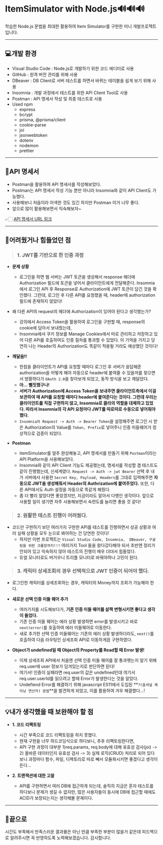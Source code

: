 # ItemSimulator with Node.js🔊🔊🔊

학습한 Node.js 문법을 최대한 활용하여 Item Simulator를 구현한 미니 개발프로젝트입니다.

---

## 💻개발 환경

- Visual Studio Code : Node.js로 개발하기 위한 코드 에디터로 사용
- GitHub : 원격 버전 관리를 위해 사용
- DBeaver : DB Client로 서버 테스트를 하면서 바뀌는 테이블을 쉽게 보기 위해 사용
- Insomnia : 개발 과정에서 테스트를 위한 API Client Tool로 사용
- Postman : API 명세서 작성 및 최종 테스트로 사용
- Used npm
  - express
  - bcrypt
  - prisma, @prisma/client
  - cookie-parse
  - joi
  - jsonwebtoken
  - dotenv
  - nodemon
  - prettier

---

## 📃API 명세서

- Postman을 활용하여 API 명세서를 작성해보았다.
- Postman는 API 명세서 작성 기능 뿐만 아니라 Insomnia와 같이 API Client도 가능했다.
- 사용해보니 처음이라 어색한 것도 있긴 하지만 Postman 이거 너무 좋다.
- 앞으로 많이 활용해보면서 익숙해보자~

👉🏻 [API 명세서 URL 링크](https://documenter.getpostman.com/view/38272046/2sAXqmB5wS)

---

## 💢어려웠거나 힘들었던 점

> ### **1. JWT를 기반으로 한 인증 과정**

- **문제 상황**

  - 로그인을 하면 웹 서버는 JWT 토큰을 생성해서 response 헤더에 Authorization 필드에 토큰을 넣어서 클라이언트에게 전달해준다. Insomnia에서 로그인 API 후 Response로 Authorization에 JWT 토큰이 담긴 것을 확인했다.
    그런데, 로그인 후 다른 API를 요청했을 때, header에 authorization 필드에 존재하지 않았다!

- 왜 다른 API의 request의 헤더에 Authorization이 있어야 된다고 생각했는가?

  - 강의에서 Access Token을 활용하여 로그인을 구현할 때, response의 cookie에 담아서 보내줬는데,
  - Insomnia에서 쿠키 정보를 Manage Cookies에서 따로 관리하고 저장하고 있어 다른 APi를 호출하여도 인증 절차를 통과할 수 있었다. 이 기억을 가지고 당연히 나는 Header의 Authorization도 똑같이 적용될 거라도 예상했던 것이다!

- **깨달음!!**

  - 한참을 클라이언트가 API를 요청할 때마다 로그인 후 서버가 응답해준 authorization을 어떻게 해야 자동으로 header에 붙여줄 수 있을까를 찾으면서 방황하다가 `OAuth 2.0`을 찾아보게 되었고, 동작 방식을 보고 깨달았다.
  - **아... 뻘짓했구나!**
  - **서버가 Authorization에 Access Token을 보내주면 클라이언트측에서 이걸 보관하여 매 API를 요청할 때마다 header에 붙여준다는 것이다. 그런데 우리는 클라이언트를 직접 구현하지 않고, Insomnia로 클라의 역할을 대체하고 있었다. 따라서 Insomnia의 각 API 요청마다 JWT를 따로따로 수동으로 넣어줘야했다.**
  - `Insomnia의 Request -> Auth -> Bearer Token`을 설정해주면 로그인 시 받은 Authorization의 Value를 `Token, Prefix`로 넣어주니 인증 미들웨어가 정상적으로 검증이 되었다.

- **Postman**
  - itemSimulator를 얼추 완성해놓고, API 명세서를 만들기 위해 `Postman`이라는 API Platform을 사용해보았다.
  - Insomnia와 같이 API Client 기능도 제공했는데, 명세서를 작성할 겸 테스트도 같이 진행했는데,
    신세계였다. `Request -> Auth -> jwt Bearer` 선택 후 내가 서버에서 사용한 `Secret Key, Payload, Headers`를 그대로 입력해주면 **자동으로 JWT을 생성해줘서 Header의 Authrization에 붙여주었다.**
    또한, 다른 API에서도 Auth 설정을 자동으로 똑같게 해줬다.
  - 좀 더 빨리 알았다면 좋았겠지만, 지금이라도 알아서 다행인 생각이다. 앞으로 사용할 일이 생기면 자주 사용해보면서 숙련도를 늘리면 좋을 것 같다!

> ### **2. 원활한 테스트 진행이 어려웠다.**

- 코드만 구현하기 보단 여러가지 구현한 API를 테스트를 진행하면서 성공 상황과 여러 실패 상황을 모두 눈으로 봐야하는 건 당연한 것이다!
  - 하지만 이번 프로젝트는 `Visual Studio Code, Insomnia,  DBeaver, 구글링을 위한 크롬창까지!!!` 여러가지 Tool 들을 왔다갔다해야 되서 초반엔 정리가 안되어 있고 익숙하지 않아 테스트의 진행이 매우 더뎌서 힘들었다.
  - 듀얼 모니터로도 버거우니 트리플 모니터로 바꿔야하나 고민이 된다.

> ### **3. 캐릭터 상세조회의 경우 선택적으로 JWT 인증이 되어야 했다.**

- 로그인한 캐릭터를 상세조회하는 경우, 캐릭터의 Money까지 조회가 가능해야 한다.

- **새로운 선택 인증 미들 웨어 추가**

  - 여러가지를 시도해보다가, **기존 인증 미들 웨어를 살짝 변형시키면 좋다고 생각이 들었다.**
  - 기존 인증 미들 웨어는 에러 상황 발생하면 error를 발생시키고 바로 `next(error)`를 호출하여 에러 미들웨어로 이동한다.
  - 새로 추가한 선택 인증 미들웨어는 기존의 에러 상황 발생하더라도, `next()`를 호출하여 다음 라우팅인 상세조회 API로 이동하게끔 구현하였다.

- **Object가 undefined일 때 Object의 Property를 Read할 때 Error 발생!**
  - 이제 상세조회 API에서 처음엔 선택 인증 미들 웨어를 잘 통과햇는지 알기 위해 req.user에 user 정보가 담겨있는지로 판단하면 된다!
  - 여기서! 인증이 실패라면 req.user의 값은 undefined인데 여기서 req.user.userId를 읽으려고 할때 Error가 발생한다는 것을 알았다.
  - Undefiend Error를 해결하기 위해 javascript ES11에서 도입된 **`?(옵셔널 체이닝 연산자) 문법`**을 발견하게 되었고, 이를 활용하여 겨우 해결했다...!

---

## 💡내가 생각했을 때 보완해야 할 점

- **1. 코드 리팩토링**

  - 시간 부족으로 코드 리팩토링을 하지 못했다.
  - 현재 구현을 너무 하드코딩식으로 하다보니, 추후 리팩토링한다면,
  - API 구현 과정이 대부분 1)req.params, req.body에 대해 유효성 검사(joi) -> 2) 올바른 데이터인지 유효성 검사 -> 3) 실제 로직(CRUD) 처리로 되어 있다보니 과정마다 함수, 파일, 디렉토리로 따로 빼서 모듈화시키면 좋겠다고 생각이 든다...

- **2. 트랜잭션에 대한 고찰**
  - API를 구현하면서 여러 DB에 접근하게 되는데, 솔직히 지금은 혼자 테스트를 하다보니 문제가 생길 수 없지만, 많은 사용자들이 동시에 DB에 접근할 때에도 ACID가 보장되는지는 생각해볼 문제이다.

---

## 🤣끝으로

시간도 부족해서 만족스러운 결과물은 아닌 만큼 부족한 부분이 많을거 같은데 피드백으로 알려주시면 꼭 반영하도록 노력해보겠습니다. 감사합니다.
